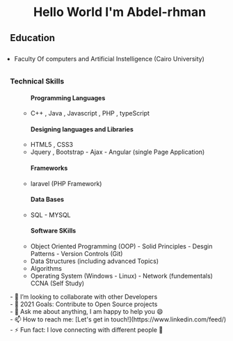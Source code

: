 
 <h1 align="center" color="red">Hello World I'm Abdel-rhman </h1>  
<!--  <img align="right" alt="GIF" width="300" style="border-raduis:50%" height="200" src="https://raw.githubusercontent.com/Kushal997-das/Kushal997-das/master/Profile%20generator/giphy.webp" style="max-width:100%;">  -->
  <h2> Education </h2>
      <ul  style="padding:10px">
         <li style="type:none">Faculty Of computers and Artificial Instelligence (Cairo University)</li>
      </ul>
      <h3>Technical Skills</h3>
     <ul>
         <ul>
          <h4>Programming Languages</h4>
            <li>C++ , Java , Javascript , PHP , typeScript</li>
         </ul>
     <ul>
      <h4>Designing languages and Libraries</h4>
        <li> HTML5 , CSS3 </li>
           <li> Jquery , Bootstrap -  Ajax - Angular (single Page Application) </li>
     </ul>
     <ul>
      <h4>Frameworks</h4>
      <li> laravel (PHP Framework) </li>
    </ul>
    <ul>
       <h4>Data Bases</h4>
      <li>SQL - MYSQL</li>
    </ul>
    <ul>
     <h4>Software SKills</h4>
     <li>Object Oriented Programming (OOP) -
     Solid Principles - Desgin Patterns - 
     Version Controls (Git)</li>
     <li>Data Structures (including advanced Topics)</li>
     <li>Algorithms</li>
     <li>Operating System (Windows - Linux) - Network (fundementals) CCNA (Self Study)</li>
     </ul>
    </ul>
- 👯 I’m looking to collaborate with other Developers <br/>
- 🥅 2021 Goals: Contribute to Open Source projects </br>
- 💬 Ask me about anything, I am happy to help you 😄 </br>
- 📫 How to reach me: [Let's get in touch!](https://www.linkedin.com/feed/)  </br>
- ⚡ Fun fact: I love connecting with different people 🙌 </br>
